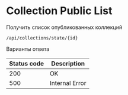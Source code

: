 Collection Public List
===================

Получить список опубликованных коллекций

```shell title="Method <span class='color-method'>GET</span>"
/api/collections/state/{id}
```

Варианты ответа

| Status code                          | Description    |
|--------------------------------------|----------------|
| <span class='color-200'>200</span>   | OK             |
| <span class='color-error'>500</span> | Internal Error |